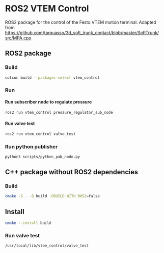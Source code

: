 # ROS2 VTEM Control
ROS2 package for the control of the Festo VTEM motion terminal. Adapted from https://github.com/tarquasso/3d_soft_trunk_contact/blob/master/SoftTrunk/src/MPA.cpp

## ROS2 package
### Build
```bash
colcon build --packages-select vtem_control
```
### Run

#### Run subscriber node to regulate pressure
```bash
ros2 run vtem_control pressure_regulator_sub_node
```
#### Run valve test
```bash
ros2 run vtem_control valve_test
```

### Run python publisher
```bash
python3 scripts/python_pub_node.py
```

## C++ package without ROS2 dependencies
### Build
```bash
cmake -S . -B build -DBUILD_WITH_ROS2=false
```
## Install
```bash
cmake --install build
```
### Run valve test
```bash
/usr/local/lib/vtem_control/valve_test
```